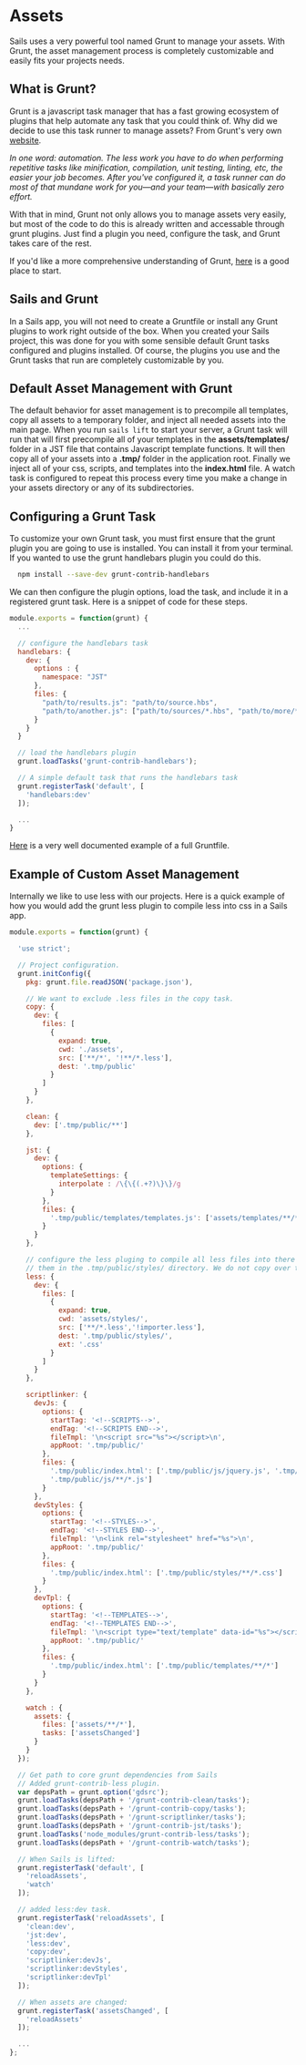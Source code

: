 # Assets
Sails uses a very powerful tool named Grunt to manage your assets. With Grunt, the asset management process is completely customizable and easily fits your projects needs.

## What is Grunt?
Grunt is a javascript task manager that has a fast growing ecosystem of plugins that help automate any task that you could think of. Why did we decide to use this task runner to manage assets? From Grunt's very own [website](http://gruntjs.com/).

_In one word: automation. The less work you have to do when performing repetitive tasks like minification, compilation, unit testing, linting, etc, the easier your job becomes. After you've configured it, a task runner can do most of that mundane work for you—and your team—with basically zero effort._

With that in mind, Grunt not only allows you to manage assets very easily, but most of the code to do this is already written and accessable through grunt plugins. Just find a plugin you need, configure the task, and Grunt takes care of the rest.

If you'd like a more comprehensive understanding of Grunt, [here](http://gruntjs.com/getting-started) is a good place to start.

## Sails and Grunt
In a Sails app, you will not need to create a Gruntfile or install any Grunt plugins to work right outside of the box. When you created your Sails project, this was done for you with some sensible default Grunt tasks configured and plugins installed. Of course, the plugins you use and the Grunt tasks that run are completely customizable by you.

## Default Asset Management with Grunt
The default behavior for asset management is to precompile all templates, copy all assets to a temporary folder, and inject all needed assets into the main page. When you run ```sails lift``` to start your server, a Grunt task will run that will first precompile all of your templates in the **assets/templates/** folder in a JST file that contains Javascript template functions. It will then copy all of your assets into a **.tmp/** folder in the application root. Finally we inject all of your css, scripts, and templates into the **index.html** file. A watch task is configured to repeat this process every time you make a change in your assets directory or any of its subdirectories.

<!-- TODO production enviroment default asset management -->

## Configuring a Grunt Task
To customize your own Grunt task, you must first ensure that the grunt plugin you are going to use is installed. You can install it from your terminal. If you wanted to use the grunt handlebars plugin you could do this.
```bash
  npm install --save-dev grunt-contrib-handlebars
```

We can then configure the plugin options, load the task, and include it in a registered grunt task. Here is a snippet of code for these steps.

```javascript
module.exports = function(grunt) {
  ...

  // configure the handlebars task
  handlebars: {
    dev: {
      options : {
        namespace: "JST"
      },
      files: {
        "path/to/results.js": "path/to/source.hbs",
        "path/to/another.js": ["path/to/sources/*.hbs", "path/to/more/*.hbs"]
      }
    }
  }

  // load the handlebars plugin
  grunt.loadTasks('grunt-contrib-handlebars');

  // A simple default task that runs the handlebars task
  grunt.registerTask('default', [
    'handlebars:dev'
  ]);

  ...
}
```

[Here](http://gruntjs.com/sample-gruntfile) is a very well documented example of a full Gruntfile.



## Example of Custom Asset Management
Internally we like to use less with our projects. Here is a quick example of how you would add the grunt less plugin to compile less into css in a Sails app.

```javascript
module.exports = function(grunt) {

  'use strict';

  // Project configuration.
  grunt.initConfig({
    pkg: grunt.file.readJSON('package.json'),

    // We want to exclude .less files in the copy task.
    copy: {
      dev: {
        files: [
          {
            expand: true,
            cwd: './assets',
            src: ['**/*', '!**/*.less'],
            dest: '.tmp/public'
          }
        ]
      }
    },

    clean: {
      dev: ['.tmp/public/**']
    },

    jst: {
      dev: {
        options: {
          templateSettings: {
            interpolate : /\{\{(.+?)\}\}/g
          }
        },
        files: {
          '.tmp/public/templates/templates.js': ['assets/templates/**/*.html']
        }
      }
    },

    // configure the less pluging to compile all less files into there individual css files and place
    // them in the .tmp/public/styles/ directory. We do not copy over the importer.less file.
    less: {
      dev: {
        files: [
          {
            expand: true,
            cwd: 'assets/styles/',
            src: ['**/*.less','!importer.less'],
            dest: '.tmp/public/styles/',
            ext: '.css'
          }
        ]
      }
    },

    scriptlinker: {
      devJs: {
        options: {
          startTag: '<!--SCRIPTS-->',
          endTag: '<!--SCRIPTS END-->',
          fileTmpl: '\n<script src="%s"></script>\n',
          appRoot: '.tmp/public/'
        },
        files: {
          '.tmp/public/index.html': ['.tmp/public/js/jquery.js', '.tmp/public/js/foobar.js',
          '.tmp/public/js/**/*.js']
        }
      },
      devStyles: {
        options: {
          startTag: '<!--STYLES-->',
          endTag: '<!--STYLES END-->',
          fileTmpl: '\n<link rel="stylesheet" href="%s">\n',
          appRoot: '.tmp/public/'
        },
        files: {
          '.tmp/public/index.html': ['.tmp/public/styles/**/*.css']
        }
      },
      devTpl: {
        options: {
          startTag: '<!--TEMPLATES-->',
          endTag: '<!--TEMPLATES END-->',
          fileTmpl: '\n<script type="text/template" data-id="%s"></script>\n',
          appRoot: '.tmp/public/'
        },
        files: {
          '.tmp/public/index.html': ['.tmp/public/templates/**/*']
        }
      }
    },

    watch : {
      assets: {
        files: ['assets/**/*'],
        tasks: ['assetsChanged']
      }
    }
  });

  // Get path to core grunt dependencies from Sails
  // Added grunt-contrib-less plugin.
  var depsPath = grunt.option('gdsrc');
  grunt.loadTasks(depsPath + '/grunt-contrib-clean/tasks');
  grunt.loadTasks(depsPath + '/grunt-contrib-copy/tasks');
  grunt.loadTasks(depsPath + '/grunt-scriptlinker/tasks');
  grunt.loadTasks(depsPath + '/grunt-contrib-jst/tasks');
  grunt.loadTasks('node_modules/grunt-contrib-less/tasks');
  grunt.loadTasks(depsPath + '/grunt-contrib-watch/tasks');

  // When Sails is lifted:
  grunt.registerTask('default', [
    'reloadAssets',
    'watch'
  ]);

  // added less:dev task.
  grunt.registerTask('reloadAssets', [
    'clean:dev',
    'jst:dev',
    'less:dev',
    'copy:dev',
    'scriptlinker:devJs',
    'scriptlinker:devStyles',
    'scriptlinker:devTpl'
  ]);

  // When assets are changed:
  grunt.registerTask('assetsChanged', [
    'reloadAssets'
  ]);

  ...
};
```

<!-- TODO: sails build docs -->
<!--

## Building Assets for CDN/Phonegap
Sails allows you to build your assets in a way that can be used with CDN's or Phonegap.  Simply setup your assets like you would for launching the site in production mode.  Then run the following command from your projects root folder.

```bash
sails build 
```

This will output all the files needed to host your app on a CDN or use it with phonegap into ```/build/``` directory.
  -->